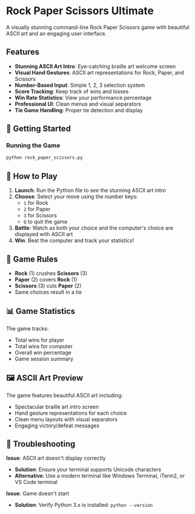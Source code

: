 #  Rock Paper Scissors Ultimate

A visually stunning command-line Rock Paper Scissors game with beautiful ASCII art and an engaging user interface.

##  Features

- **Stunning ASCII Art Intro**: Eye-catching braille art welcome screen
- **Visual Hand Gestures**: ASCII art representations for Rock, Paper, and Scissors
- **Number-Based Input**: Simple 1, 2, 3 selection system
- **Score Tracking**: Keep track of wins and losses
- **Win Rate Statistics**: View your performance percentage
- **Professional UI**: Clean menus and visual separators
- **Tie Game Handling**: Proper tie detection and display

## 🚀 Getting Started

### Running the Game

```bash
python rock_paper_scissors.py
```

## 🎯 How to Play

1. **Launch**: Run the Python file to see the stunning ASCII art intro
2. **Choose**: Select your move using the number keys:
   - `1` for Rock
   - `2` for Paper  
   - `3` for Scissors
   - `Q` to quit the game
3. **Battle**: Watch as both your choice and the computer's choice are displayed with ASCII art
4. **Win**: Beat the computer and track your statistics!

## 🎨 Game Rules

- **Rock** (1) crushes **Scissors** (3)
- **Paper** (2) covers **Rock** (1)
- **Scissors** (3) cuts **Paper** (2)
- Same choices result in a tie

## 📊 Game Statistics

The game tracks:
- Total wins for player
- Total wins for computer  
- Overall win percentage
- Game session summary

## 🖼️ ASCII Art Preview

The game features beautiful ASCII art including:
- Spectacular braille art intro screen
- Hand gesture representations for each choice
- Clean menu layouts with visual separators
- Engaging victory/defeat messages



## 🐛 Troubleshooting

**Issue**: ASCII art doesn't display correctly
- **Solution**: Ensure your terminal supports Unicode characters
- **Alternative**: Use a modern terminal like Windows Terminal, iTerm2, or VS Code terminal

**Issue**: Game doesn't start
- **Solution**: Verify Python 3.x is installed: `python --version`
